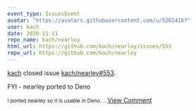 ```yaml
---
event_type: IssuesEvent
avatar: "https://avatars.githubusercontent.com/u/5202416?"
user: kach
date: 2020-11-11
repo_name: kach/nearley
html_url: https://github.com/kach/nearley/issues/553
repo_url: https://github.com/kach/nearley
---
```


<a href='https://github.com/kach' target='_blank'>kach</a> closed issue <a href='https://github.com/kach/nearley/issues/553' target='_blank'>kach/nearley#553</a>.

<p>FYI - nearley ported to Deno</p><small>I ported nearley so it is usable in Deno....</small><a href='https://github.com/kach/nearley/issues/553' target='_blank'>View Comment</a>